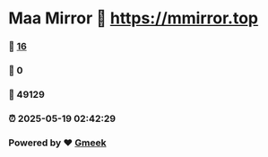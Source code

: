 # Maa Mirror :link: https://mmirror.top 
### :page_facing_up: [16](https://mmirror.top/tag.html) 
### :speech_balloon: 0 
### :hibiscus: 49129 
### :alarm_clock: 2025-05-19 02:42:29 
### Powered by :heart: [Gmeek](https://github.com/Meekdai/Gmeek)
